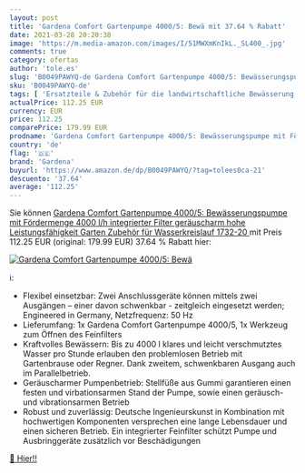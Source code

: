 ```yaml
---
layout: post
title: 'Gardena Comfort Gartenpumpe 4000/5: Bewä mit 37.64 % Rabatt'
date: 2021-03-28 20:20:38
image: 'https://m.media-amazon.com/images/I/51MWXmKnIkL._SL400_.jpg'
comments: true
category: ofertas
author: 'tole.es'
slug: 'B0049PAWYQ-de Gardena Comfort Gartenpumpe 4000/5: Bewässerungspumpe mit...'
sku: 'B0049PAWYQ-de'
tags: [ 'Ersatzteile & Zubehör für die landwirtschaftliche Bewässerung','Garten','Gewerbe, Industrie & Wissenschaft','Landwirtschaftliche Bewässerungspumpen','Landwirtschaftliche Bewässerungssysteme','Landwirtschaftliche Geräte & Zubehör','Regular Stores','Shops','gardena', ]
actualPrice: 112.25 EUR
currency: EUR
price: 112.25
comparePrice: 179.99 EUR
prodname: 'Gardena Comfort Gartenpumpe 4000/5: Bewässerungspumpe mit Fördermenge 4000 l/h  integrierter Filter  geräuscharm  hohe Leistungsfähigkeit  Garten Zubehör für Wasserkreislauf  1732-20 '
country: 'de'
flag: '🇩🇪'
brand: 'Gardena'
buyurl: 'https://www.amazon.de/dp/B0049PAWYQ/?tag=tolees0ca-21'
descuento: '37.64'
average: '112.25'
---
```


Sie können [Gardena Comfort Gartenpumpe 4000/5: Bewässerungspumpe mit Fördermenge 4000 l/h  integrierter Filter  geräuscharm  hohe Leistungsfähigkeit  Garten Zubehör für Wasserkreislauf  1732-20 ](https://www.amazon.de/dp/B0049PAWYQ/?tag=tolees0ca-21) mit Preis 112.25 EUR (original: 179.99 EUR) 37.64 % Rabatt hier:

[![Gardena Comfort Gartenpumpe 4000/5: Bewä](https://m.media-amazon.com/images/I/51MWXmKnIkL._SL400_.jpg)](https://www.amazon.de/dp/B0049PAWYQ/?tag=tolees0ca-21)

ℹ️:

- Flexibel einsetzbar: Zwei Anschlussgeräte können mittels zwei Ausgängen – einer davon schwenkbar - zeitgleich eingesetzt werden; Engineered in Germany, Netzfrequenz: 50 Hz
- Lieferumfang: 1x Gardena Comfort Gartenpumpe 4000/5, 1x Werkzeug zum Öffnen des Feinfilters
- Kraftvolles Bewässern: Bis zu 4000 l klares und leicht verschmutztes Wasser pro Stunde erlauben den problemlosen Betrieb mit Gartenbrause oder Regner. Dank zweitem, schwenkbaren Ausgang auch im Parallelbetrieb.
- Geräuscharmer Pumpenbetrieb: Stellfüße aus Gummi garantieren einen festen und virbationsarmen Stand der Pumpe, sowie einen geräusch- und vibrationsarmen Betrieb
- Robust und zuverlässig: Deutsche Ingenieurskunst in Kombination mit hochwertigen Komponenten versprechen eine lange Lebensdauer und einen sicheren Betrieb. Ein integrierter Feinfilter schützt Pumpe und Ausbringgeräte zusätzlich vor Beschädigungen

[🛒 Hier!!](https://www.amazon.de/dp/B0049PAWYQ/?tag=tolees0ca-21)
